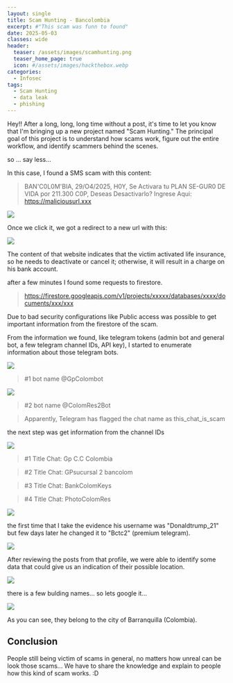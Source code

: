 ```yaml
---
layout: single
title: Scam Hunting - Bancolombia
excerpt: #"This scam was funn to found"
date: 2025-05-03
classes: wide
header:
  teaser: /assets/images/scamhunting.png
  teaser_home_page: true
  icon: #/assets/images/hackthebox.webp
categories:
  - Infosec
tags:  
  - Scam Hunting
  - data leak
  - phishing
---
```


Hey!! After a long, long, long time without a post, it's time to let you know that I'm bringing up a new project named "Scam Hunting." The principal goal of this project is to understand how scams work, figure out the entire workflow, and identify scammers behind the scenes.


so ... say less...


In this case, I found a SMS scam with this content:

>BAN'C0L0M'BIA, 29/O4/2025, 
>H0Y, Se Activara tu PLAN SE-GUR0 DE VIDA por 211.300 C0P,
>Deseas Desactivarlo? Ingrese Aqui: https://maliciousurl.xxx

![](/assets/images/bancolombia-scam/SMS.jpeg)


Once we click it, we got a redirect to a new url with this:

![](/assets/images/bancolombia-scam/web.png)

The content of that website indicates that the victim activated life insurance, so he needs to deactivate or cancel it; otherwise, it will result in a charge on his bank account.

after a few minutes I found some requests to firestore.

>https://firestore.googleapis.com/v1/projects/xxxxx/databases/xxxx/documents/xxx/xxx

Due to bad security configurations like Public access was possible to get important information from the firestore of the scam.

From the information we found, like telegram tokens (admin bot and general bot, a few telegram channel IDs, API key), I started to enumerate information about those telegram bots.

![](/assets/images/bancolombia-scam/telegram_getme.png)


>#1 bot name @GpColombot

![](/assets/images/bancolombia-scam/telegram_getme_2.png)

>#2 bot name @ColomRes2Bot

>Apparently, Telegram has flagged the chat name as this_chat_is_scam

the next step was get information from the channel IDs

![](/assets/images/bancolombia-scam/infochats_token_bot.png)

> #1 Title Chat: Gp C.C Colombia

> #2 Title Chat: GPsucursal 2 bancolom

> #3 Title Chat: BankColomKeys

> #4 Title Chat: PhotoColomRes


![](/assets/images/bancolombia-scam/administrators1.png)

the first time that I take the evidence his username was "Donaldtrump_21" but few days later he changed it to "Bctc2" (premium telegram).

![](/assets/images/bancolombia-scam/bctc2.png)

After reviewing the posts from that profile, we were able to identify some data that could give us an indication of their possible location.

![](/assets/images/bancolombia-scam/waze%20ruta.png)

there is a few bulding names... so lets google it...

![](/assets/images/bancolombia-scam/googlemaps.png)

As you can see, they belong to the city of Barranquilla (Colombia).




## Conclusion

People still being victim of scams in general, no matters how unreal can be look those scams... We have to share the knowledge and explain to people how this kind of scam works. :D  




